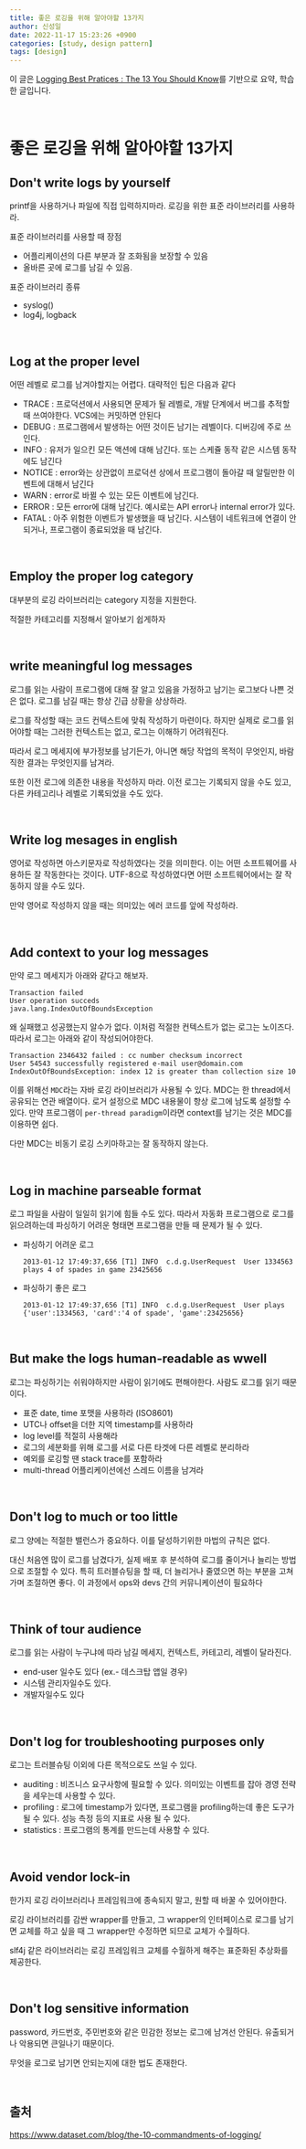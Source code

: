 ```yaml
---
title: 좋은 로깅을 위해 알아야할 13가지
author: 신성일
date: 2022-11-17 15:23:26 +0900
categories: [study, design pattern]
tags: [design]
---
```


이 글은 [Logging Best Pratices : The 13 You Should Know](https://www.dataset.com/blog/the-10-commandments-of-logging/)를 기반으로 요약, 학습한 글입니다.

<br/>

# 좋은 로깅을 위해 알아야할 13가지

## Don't write logs by yourself

printf을 사용하거나 파일에 직접 입력하지마라. 로깅을 위한 표준 라이브러리를 사용하라. 

표준 라이브러리를 사용할 때 장점

- 어플리케이션의 다른 부분과 잘 조화됨을 보장할 수 있음
-  올바른 곳에 로그를 남길 수 있음.

표준 라이브러리 종류

- syslog()
- log4j, logback

<br/>

## Log at the proper level

어떤 레벨로 로그를 남겨야할지는 어렵다. 대략적인 팁은 다음과 같다

- TRACE : 프로덕션에서 사용되면 문제가 될 레벨로, 개발 단계에서 버그를 추적할 때 쓰여야한다. VCS에는 커밋하면 안된다
- DEBUG : 프로그램에서 발생하는 어떤 것이든 남기는 레벨이다. 디버깅에 주로 쓰인다.
- INFO : 유저가 일으킨 모든 액션에 대해 남긴다. 또는 스케쥴 동작 같은 시스템 동작에도 남긴다
- NOTICE : error와는 상관없이 프로덕션 상에서 프로그램이 돌아갈 때 알릴만한 이벤트에 대해서 남긴다
- WARN : error로 바뀔 수 있는 모든 이벤트에 남긴다.
- ERROR : 모든 error에 대해 남긴다. 예시로는 API error나 internal error가 있다.
- FATAL : 아주 위험한 이벤트가 발생했을 때 남긴다. 시스템이 네트워크에 연결이 안되거나, 프로그램이 종료되었을 때 남긴다.

<br/>

## Employ the proper log category

대부분의 로깅 라이브러리는 category 지정을 지원한다. 

적절한 카테고리를 지정해서 알아보기 쉽게하자

<br/>

## write meaningful log messages

로그를 읽는 사람이 프로그램에 대해 잘 알고 있음을 가정하고 남기는 로그보다 나쁜 것은 없다. 로그를 남길 때는 항상 긴급 상황을 상상하라.

로그를 작성할 때는 코드 컨텍스트에 맞춰 작성하기 마련이다. 하지만 실제로 로그를 읽어야할 때는 그러한 컨텍스트는 없고, 로그는 이해하기 어려워진다. 

따라서 로그 메세지에 부가정보를 남기든가, 아니면 해당 작업의 목적이 무엇인지, 바람직한 결과는 무엇인지를 남겨라.

또한 이전 로그에 의존한 내용을 작성하지 마라. 이전 로그는 기록되지 않을 수도 있고, 다른 카테고리나 레벨로 기록되었을 수도 있다. 

<br/>

## Write log mesages in english

영어로 작성하면 아스키문자로 작성하였다는 것을 의미한다. 이는 어떤 소프트웨어를 사용하든 잘 작동한다는 것이다. UTF-8으로 작성하였다면 어떤 소프트웨어에서는 잘 작동하지 않을 수도 있다.

만약 영어로 작성하지 않을 때는 의미있는 에러 코드를 앞에 작성하라. 

<br/>

## Add context to your log messages

만약 로그 메세지가 아래와 같다고 해보자.

```
Transaction failed
User operation succeds
java.lang.IndexOutOfBoundsException
```

왜 실패했고 성공했는지 알수가 없다. 이처럼 적절한 컨텍스트가 없는 로그는 노이즈다. 따라서 로그는 아래와 같이 작성되어야한다.

```
Transaction 2346432 failed : cc number checksum incorrect
User 54543 successfully registered e-mail user@domain.com
IndexOutOfBoundsException: index 12 is greater than collection size 10
```

이를 위해선 `MDC`라는 자바 로깅 라이브러리가 사용될 수 있다. MDC는 한 thread에서 공유되는 연관 배열이다. 로거 설정으로 MDC 내용물이 항상 로그에 남도록 설정할 수 있다. 만약 프로그램이 `per-thread paradigm`이라면 context를 남기는 것은 MDC를 이용하면 쉽다.  

다만 MDC는 비동기 로깅 스키마하고는 잘 동작하지 않는다. 

<br/>

## Log in machine parseable format

로그 파일을 사람이 일일히 읽기에 힘들 수도 있다. 따라서 자동화 프로그램으로 로그를 읽으려하는데 파싱하기 어려운 형태면 프로그램을 만들 때 문제가 될 수 있다.

- 파싱하기 어려운 로그

  ```
  2013-01-12 17:49:37,656 [T1] INFO  c.d.g.UserRequest  User 1334563 plays 4 of spades in game 23425656
  ```

- 파싱하기 좋은 로그

  ```
  2013-01-12 17:49:37,656 [T1] INFO  c.d.g.UserRequest  User plays {'user':1334563, 'card':'4 of spade', 'game':23425656}
  ```

<br/>

## But make the logs human-readable as wwell

로그는 파싱하기는 쉬워야하지만 사람이 읽기에도 편해야한다. 사람도 로그를 읽기 때문이다. 

- 표준 date, time 포맷을 사용하라 (ISO8601)
- UTC나 offset을 더한 지역 timestamp를 사용하라
- log level를 적절히 사용해라
- 로그의 세분화를 위해 로그를 서로 다른 타겟에 다른 레벨로 분리하라
- 예외를 로깅할 땐 stack trace를 포함하라
- multi-thread 어플리케이션에선 스레드 이름을 남겨라

<br/>

## Don't log to much or too little

로그 양에는 적절한 밸런스가 중요하다. 이를 달성하기위한 마법의 규칙은 없다. 

대신 처음엔 많이 로그를 남겼다가, 실제 배포 후 분석하여 로그를 줄이거나 늘리는 방법으로 조절할 수 있다. 특히 트러블슈팅을 할 때, 더 늘리거나 줄였으면 하는 부분을 고쳐가며 조절하면 좋다. 이 과정에서 ops와 devs 간의 커뮤니케이션이 필요하다

<br/>

## Think of tour audience

로그를 읽는 사람이 누구냐에 따라 남길 메세지, 컨텍스트, 카테고리, 레벨이 달라진다.

- end-user 일수도 있다 (ex.- 데스크탑 앱일 경우)
- 시스템 관리자일수도 있다.
- 개발자일수도 있다

<br/>

## Don't log for troubleshooting purposes only

로그는 트러블슈팅 이외에 다른 목적으로도 쓰일 수 있다. 

- auditing : 비즈니스 요구사항에 필요할 수 있다. 의미있는 이벤트를 잡아 경영 전략을 세우는데 사용할 수 있다.
- profiling : 로그에 timestamp가 있다면, 프로그램을 profiling하는데 좋은 도구가 될 수 있다. 성능 측정 등의 지표로 사용 될 수 있다.
- statistics : 프로그램의 통계를 만드는데 사용할 수 있다. 

<br/>

## Avoid vendor lock-in

한가지 로깅 라이브러리나 프레임워크에 종속되지 말고, 원할 때 바꿀 수 있어야한다.

로깅 라이브러리를 감싼 wrapper를 만들고, 그 wrapper의 인터페이스로 로그를 남기면 교체를 하고 싶을 때 그 wrapper만 수정하면 되므로 교체가 수월하다.

slf4j 같은 라이브러리는 로깅 프레임워크 교체를 수월하게 해주는 표준화된 추상화를 제공한다.

<br/>

## Don't log sensitive information

password, 카드번호, 주민번호와 같은 민감한 정보는 로그에 남겨선 안된다. 유출되거나 악용되면 큰일나기 때문이다.

무엇을 로그로 남기면 안되는지에 대한 법도 존재한다. 

<br/>

## 출처

https://www.dataset.com/blog/the-10-commandments-of-logging/

